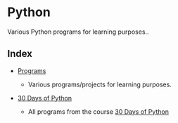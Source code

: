 # Python

Various Python programs for learning purposes..

## Index

- [Programs](https://github.com/davidusken/Python/tree/main/Programs)
    - Various programs/projects for learning purposes.
  
- [30 Days of Python](https://github.com/davidusken/Python/tree/main/30-Days-of-Python)
    - All programs from the course [30 Days of Python](https://teclado.com/30-days-of-python/python-30-day-0-getting-set-up/)
